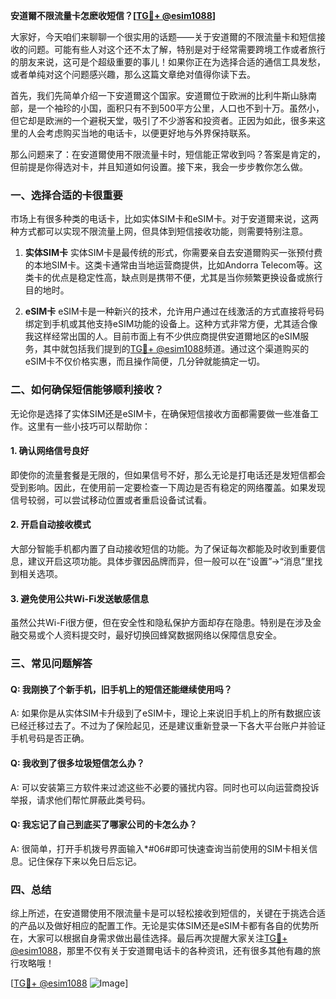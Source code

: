 **安道爾不限流量卡怎麽收短信？[[TG💪+ @esim1088](https://t.me/s/esim1088)]**

大家好，今天咱们来聊聊一个很实用的话题——关于安道爾的不限流量卡和短信接收的问题。可能有些人对这个还不太了解，特别是对于经常需要跨境工作或者旅行的朋友来说，这可是个超级重要的事儿！如果你正在为选择合适的通信工具发愁，或者单纯对这个问题感兴趣，那么这篇文章绝对值得你读下去。

首先，我们先简单介绍一下安道爾这个国家。安道爾位于欧洲的比利牛斯山脉南部，是一个袖珍的小国，面积只有不到500平方公里，人口也不到十万。虽然小，但它却是欧洲的一个避税天堂，吸引了不少游客和投资者。正因为如此，很多来这里的人会考虑购买当地的电话卡，以便更好地与外界保持联系。

那么问题来了：在安道爾使用不限流量卡时，短信能正常收到吗？答案是肯定的，但前提是你得选对卡，并且知道如何设置。接下来，我会一步步教你怎么做。

### 一、选择合适的卡很重要

市场上有很多种类的电话卡，比如实体SIM卡和eSIM卡。对于安道爾来说，这两种方式都可以实现不限流量上网，但具体到短信接收功能，则需要特别注意。

1. **实体SIM卡**
   实体SIM卡是最传统的形式，你需要亲自去安道爾购买一张预付费的本地SIM卡。这类卡通常由当地运营商提供，比如Andorra Telecom等。这类卡的优点是稳定性高，缺点则是携带不便，尤其是当你频繁更换设备或旅行目的地时。

2. **eSIM卡**
   eSIM卡是一种新兴的技术，允许用户通过在线激活的方式直接将号码绑定到手机或其他支持eSIM功能的设备上。这种方式非常方便，尤其适合像我这样经常出国的人。目前市面上有不少供应商提供安道爾地区的eSIM服务，其中就包括我们提到的[TG💪+ @esim1088](https://t.me/s/esim1088)频道。通过这个渠道购买的eSIM卡不仅价格实惠，而且操作简便，几分钟就能搞定一切。

### 二、如何确保短信能够顺利接收？

无论你是选择了实体SIM还是eSIM卡，在确保短信接收方面都需要做一些准备工作。这里有一些小技巧可以帮助你：

#### 1. 确认网络信号良好
即使你的流量套餐是无限的，但如果信号不好，那么无论是打电话还是发短信都会受到影响。因此，在使用前一定要检查一下周边是否有稳定的网络覆盖。如果发现信号较弱，可以尝试移动位置或者重启设备试试看。

#### 2. 开启自动接收模式
大部分智能手机都内置了自动接收短信的功能。为了保证每次都能及时收到重要信息，建议开启这项功能。具体步骤因品牌而异，但一般可以在“设置”->“消息”里找到相关选项。

#### 3. 避免使用公共Wi-Fi发送敏感信息
虽然公共Wi-Fi很方便，但在安全性和隐私保护方面却存在隐患。特别是在涉及金融交易或个人资料提交时，最好切换回蜂窝数据网络以保障信息安全。

### 三、常见问题解答

#### Q: 我刚换了个新手机，旧手机上的短信还能继续使用吗？
A: 如果你是从实体SIM卡升级到了eSIM卡，理论上来说旧手机上的所有数据应该已经迁移过去了。不过为了保险起见，还是建议重新登录一下各大平台账户并验证手机号码是否正确。

#### Q: 我收到了很多垃圾短信怎么办？
A: 可以安装第三方软件来过滤这些不必要的骚扰内容。同时也可以向运营商投诉举报，请求他们帮忙屏蔽此类号码。

#### Q: 我忘记了自己到底买了哪家公司的卡怎么办？
A: 很简单，打开手机拨号界面输入*#06#即可快速查询当前使用的SIM卡相关信息。记住保存下来以免日后忘记。

### 四、总结

综上所述，在安道爾使用不限流量卡是可以轻松接收到短信的，关键在于挑选合适的产品以及做好相应的配置工作。无论是实体SIM还是eSIM卡都有各自的优势所在，大家可以根据自身需求做出最佳选择。最后再次提醒大家关注[TG💪+ @esim1088](https://t.me/s/esim1088)，那里不仅有关于安道爾电话卡的各种资讯，还有很多其他有趣的旅行攻略哦！

[[TG💪+ @esim1088](https://t.me/s/esim1088) ![Image](https://i.postimg.cc/4NQfJmqS/Snipaste-2025-05-13-00-14-12.png)]